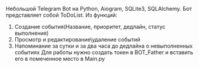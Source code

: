 Небольшой Telegram Bot на Python, Aiogram, SQLite3, SQLAlchemy. Бот представляет собой ToDoList.
Из функций:
1) Создание события(Название, приоритет, дедлайн, статус выполнения)
2) Просмотр и редактирование\удаление событий
3) Напоминание за сутки и за два часа до дедлайна о невыполненных событиях
Для работы нужно создать токен в BOT_Father и вставить его в помеченное место в Main.py
